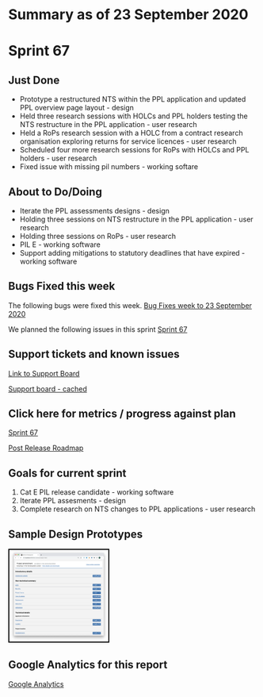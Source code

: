 # Summary as of 23 September 2020 

# Sprint 67

## Just Done
* Prototype a restructured NTS within the PPL application and updated PPL overview page layout - design
* Held three research sessions with HOLCs and PPL holders testing the NTS restructure in the PPL application - user research
* Held a RoPs research session with a HOLC from a contract research organisation exploring returns for service licences - user research 
* Scheduled four more research sessions for RoPs with HOLCs and PPL holders - user research
* Fixed issue with missing pil numbers - working softare

## About to Do/Doing
* Iterate the PPL assessments designs - design
* Holding three sessions on NTS restructure in the PPL application - user research
* Holding three sessions on RoPs - user research 
* PIL E - working software
* Support adding mitigations to statutory deadlines that have expired - working software

## Bugs Fixed this week
The following bugs were fixed this week.
[Bug Fixes week to 23 September 2020](graphs/bugs23092020.png)

We planned the following issues in this sprint 
[Sprint 67](graphs/sprint23092020.png)

## Support tickets and known issues
[Link to Support Board](https://collaboration.homeoffice.gov.uk/jira/secure/RapidBoard.jspa?rapidView=1717&selectedIssue=ASSB-253)

[Support board - cached](graphs/supportBoard23092020.png)

## Click here for metrics / progress against plan
[Sprint 67](graphs/progress23092020.png)

[Post Release Roadmap](graphs/roadmap23092020.png)

## Goals for current sprint
1. Cat E PIL release candidate - working software 
2. Iterate PPL assesments - design 
3. Complete research on NTS changes to PPL applications - user research


## Sample Design Prototypes
<a href="graphs/proto1_23092020.png"><img src="graphs/proto1_23092020.png" alt="HTML5 Icon" width="200" style="border:2px solid black"></a>
<br>

## Google Analytics for this report
[Google Analytics](graphs/GA23092020.png)

